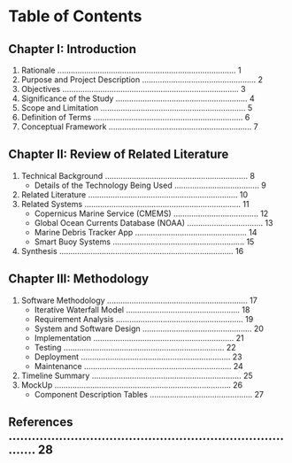 # Table of Contents

## Chapter I: Introduction
1. Rationale ................................................................................ 1
2. Purpose and Project Description ................................................... 2
3. Objectives ............................................................................... 3
4. Significance of the Study ........................................................... 4
5. Scope and Limitation ................................................................. 5
6. Definition of Terms ................................................................... 6
7. Conceptual Framework ................................................................ 7

## Chapter II: Review of Related Literature
1. Technical Background ................................................................ 8
   - Details of the Technology Being Used ...................................... 9
2. Related Literature ................................................................... 10
3. Related Systems ...................................................................... 11
   - Copernicus Marine Service (CMEMS) ...................................... 12
   - Global Ocean Currents Database (NOAA) .................................. 13
   - Marine Debris Tracker App .................................................. 14
   - Smart Buoy Systems ........................................................... 15
4. Synthesis .............................................................................. 16

## Chapter III: Methodology
1. Software Methodology ............................................................... 17
   - Iterative Waterfall Model ................................................... 18
   - Requirement Analysis ......................................................... 19
   - System and Software Design ................................................. 20
   - Implementation ............................................................... 21
   - Testing ........................................................................ 22
   - Deployment ................................................................... 23
   - Maintenance .................................................................. 24
2. Timeline Summary ................................................................... 25
3. MockUp ............................................................................... 26
   - Component Description Tables .............................................. 27

## References .............................................................................. 28 